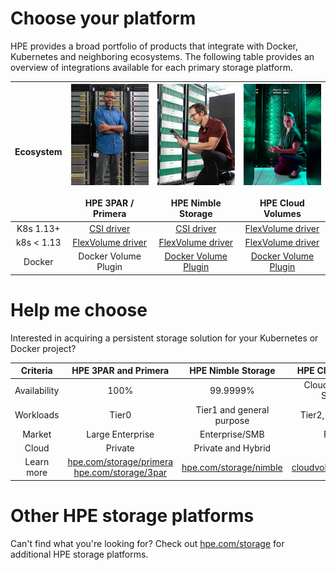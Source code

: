# Choose your platform

HPE provides a broad portfolio of products that integrate with Docker, Kubernetes and neighboring ecosystems. The following table provides an overview of integrations available for each primary storage platform.

| Ecosystem | ![](img/3par.jpg) <br /><br /> HPE 3PAR / Primera | ![](img/nimble.jpg)<br /><br /> HPE Nimble Storage | ![](img/cloud2.jpg) <br /><br /> HPE Cloud Volumes |
| :---: | :---: | :---: | :---: |
| K8s 1.13+ | [CSI driver](../csi_driver/index.md) | [CSI driver](../csi_driver/index.md) | [FlexVolume driver](../flexvolume_driver/container_provider/index.md) |
| k8s < 1.13 | [FlexVolume driver](../flexvolume_driver/hpe_3par_primera_installer/index.md) | [FlexVolume driver](../flexvolume_driver/container_provider/index.md) | [FlexVolume driver](../flexvolume_driver/container_provider/index.md) |
| Docker | Docker Volume Plugin | [Docker Volume Plugin](../docker_volume_plugins/hpe_nimble_storage/index.md) | [Docker Volume Plugin](../docker_volume_plugins/hpe_cloud_volumes/index.md) |

# Help me choose

Interested in acquiring a persistent storage solution for your Kubernetes or Docker project?

| Criteria | HPE 3PAR and Primera | HPE Nimble Storage | HPE Cloud Volumes |
| :---: | :---: | :---: | :---: |
| Availability | 100% | 99.9999% | Cloud dependent SLA/SLO | 
| Workloads | Tier0 | Tier1 and general purpose | Tier2, backups, DR | 
| Market | Large Enterprise | Enterprise/SMB | Flexible |
| Cloud  | Private | Private and Hybrid | Public |
| Learn more | [hpe.com/storage/primera](http://hpe.com/storage/primera) [hpe.com/storage/3par](http://hpe.com/storage/3par) | [hpe.com/storage/nimble](http://hpe.com/storage/nimble) | [cloudvolumes.hpe.com](https://cloudvolumes.hpe.com) |

# Other HPE storage platforms

Can't find what you're looking for? Check out [hpe.com/storage](http://hpe.com/storage) for additional HPE storage platforms.
